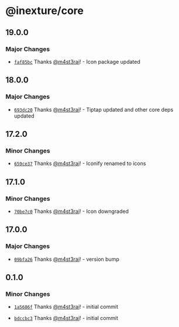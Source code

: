 # @inexture/core

## 19.0.0

### Major Changes

- [`faf85bc`](https://github.com/inexture-solutions/inxui/commit/faf85bc6a2a4ce213a08e2a05ca565088e3f2879) Thanks [@m4st3rai](https://github.com/m4st3rai)! - Icon package updated

## 18.0.0

### Major Changes

- [`693dc20`](https://github.com/inexture-solutions/inxui/commit/693dc20df83d992fa8b3edcbc919afda6747a901) Thanks [@m4st3rai](https://github.com/m4st3rai)! - Tiptap updated and other core deps updated

## 17.2.0

### Minor Changes

- [`659ce37`](https://github.com/inexture-solutions/inxui/commit/659ce373e82e70920631a66f001bc6f28bf97d71) Thanks [@m4st3rai](https://github.com/m4st3rai)! - Iconify renamed to icons

## 17.1.0

### Minor Changes

- [`70be7c0`](https://github.com/inexture-solutions/inxui/commit/70be7c001afa5463cbe78d14be6db9b67a959e61) Thanks [@m4st3rai](https://github.com/m4st3rai)! - Icon downgraded

## 17.0.0

### Major Changes

- [`09bfa26`](https://github.com/inexture-solutions/inxui/commit/09bfa267b5ccddb31d728f9dd8197c396b0bb44a) Thanks [@m4st3rai](https://github.com/m4st3rai)! - version bump

## 0.1.0

### Minor Changes

- [`1a5686f`](https://github.com/inexture-solutions/inxui/commit/1a5686f80af7fab18209e9e4ecbb0adefcca25f0) Thanks [@m4st3rai](https://github.com/m4st3rai)! - initial commit

- [`bdccbc3`](https://github.com/inexture-solutions/inxui/commit/bdccbc3bc46a49a8a597daa04ce1adcbf83e3056) Thanks [@m4st3rai](https://github.com/m4st3rai)! - initial commit
